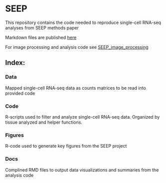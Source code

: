 # SEEP
This repository contains the code needed to reproduce single-cell RNA-seq analyses from SEEP methods paper

Markdown files are published [here](https://davidbmorse.github.io/SEEP/)

For image processing and analysis code see [SEEP_image_processing](https://github.com/davidbmorse/SEEP_image_processing)

## Index:
### Data
Mapped single-cell RNA-seq data as counts matrices to be read into provided code
### Code
R-scripts used to filter and analyze single-cell RNA-seq data. Organized by tissue analyzed and helper functions.
### Figures
R-code used to generate key figures from the SEEP project
### Docs
Complined RMD files to output data visualizations and summaries from the analysis code
